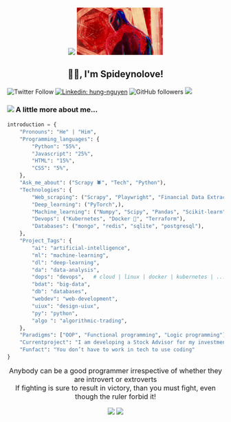 <p align="center">
<img src="https://media.giphy.com/media/uToftMe32Se15dLFZD/giphy.gif" width="133">
<img src="./resources/ohara.gif" width="200">
</p>
<p align="center">
<h2 align='center'>🙏🏻, I'm Spideynolove!</h2>
</p>

![Twitter Follow](https://img.shields.io/twitter/follow/spideynolove?label=Follow)
[![Linkedin: hung-nguyen](https://img.shields.io/badge/-hung-blue?style=flat-square&logo=Linkedin&logoColor=white&link=https://www.linkedin.com/in/hung-nguyen-61266321b)](https://www.linkedin.com/in/hung-nguyen-61266321b)
![GitHub followers](https://img.shields.io/github/followers/spideynolove?label=Follow&style=social)
![](https://camo.githubusercontent.com/d1e532c4945c8e447877862a22091e06a8ad843a7993d269df36eca063b8bb2c/68747470733a2f2f6b6f6d617265762e636f6d2f67687076632f3f757365726e616d653d7370696465796e6f6c6f7665266c6162656c3d50726f66696c65253230766965777326636f6c6f723d306537356236267374796c653d666c6174)

### <img src="./resources/ohara2.gif" width="89">   A little more about me...  

```python
introduction = {
    "Pronouns": "He" | "Him",
    "Programming_languages": {
        "Python": "55%",
        "Javascript": "25%",
        "HTML": "15%",
        "CSS": "5%",
    },
    "Ask_me_about": ("Scrapy 🕷️", "Tech", "Python"),
    "Technologies": {
        "Web_scraping": ("Scrapy", "Playwright", "Financial Data Extraction"),
        "Deep_learning": ("PyTorch",),
        "Machine_learning": ("Numpy", "Scipy", "Pandas", "Scikit-learn"),
        "Devops": ("Kubernetes", "Docker 🐳", "Terraform"),
        "Databases": ("mongo", "redis", "sqlite", "postgresql"),
    },
    "Project_Tags": {
        "ai": "artificial-intelligence",
        "ml": "machine-learning",
        "dl": "deep-learning",
        "da": "data-analysis",
        "dops": "devops",   # cloud | linux | docker | kubernetes | ...
        "bdat": "big-data",
        "db": "databases",
        "webdev": "web-development",
        "uiux": "design-uiux",
        "py": "python",
        "algo ": "algorithmic-trading",
    },
    "Paradigms": ["OOP", "Functional programming", "Logic programming"],
    "Currentproject": "I am developing a Stock Advisor for my investment",
    "Funfact": "You don’t have to work in tech to use coding"
}
```
<p align="center">
<font size="3">
Anybody can be a good programmer irrespective of whether they are introvert or extroverts<br>If fighting is sure to result in victory, than you must fight, even though the ruler forbid it!
</font>
</p>
<div align="center">
    
<!-- <img align="center" height="150" src="https://github-readme-stats.vercel.app/api/top-langs?username=spideynolove&show_icons=true&locale=en&layout=compact"/> -->
<img align="center" height="150" src="https://github-readme-stats.vercel.app/api?username=spideynolove&show_icons=true&locale=en"/>
<img align="center" height="150" src="https://github-readme-streak-stats.herokuapp.com/?user=spideynolove"/>

</div>
